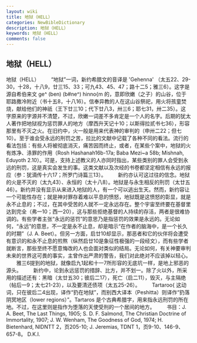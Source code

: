 ```yaml
---
layout: wiki
title: 地狱（HELL）
categories: NewBibleDictionary
description: 地狱（HELL）
keywords: 地狱（HELL）
comments: false
---
```


## 地狱（HELL）



地狱（HELL）
　　“地狱”一词，新约希腊文的音译是 'Gehenna' （太五22、29-30，十28，十八9，廿三15、33；可九43、45、47；路十二5；雅三6）。这字是源自希伯来文 ge^ (ben) (b#ne^) hinno{m 的，意即欣嫩（之子）的山谷，位于耶路撒冷附近（书十五8，十八16）。信奉异教的人在这山谷祭祀，用火将孩童焚烧，献给他们的神祇（王下廿三10；代下廿八3，卅三6；耶七31，卅二35）。这字原来的字源并不清楚，不过，欣嫩一词差不多肯定是一个人的名字。后期的犹太人著作把地狱视为惩罚罪人的地方（摩西升天记十10；以斯得拉贰书七36），形容那里有不灭之火。在旧约中，火一般是用来代表神的审判的（申卅二22；但七10）。至于谁会受永远的刑罚之苦，拉比的文献中记载了各种不同的看法。流行的看法包括：有些人将被彻底消灭，痛苦因而终止，或者，在某些个案中，地狱的火有炼净、涤罪的作用（Rosh Hashanah16b-17a; Baba
Mezi~a
58b; Mishnah, Eduyoth 2.10）。可是，支持上述教义的人亦同时指出，某些类别的罪人会受到永远的刑罚，这是真实会发生的事。这类文献以及次经的书卷都坚定相信有永远的报应（参：犹滴传十六17；所罗门诗篇三13）。
　　新约亦认可这过往的信念。地狱的火是不灭的（太九43）、永恒的（太十八8）。地狱是与永生相反的刑罚（太廿五46）。新约并没有显示从来进入地狱的人，有一个可以逃出生天。然而，新约容让一个可能性存在；就是神对罪存着难以平息的愤怒，地狱既是这愤怒的彰显，就是永不止息的；不过，在其中受苦的人就不一定永远存在。整个宇宙至终要在基督里达到完全（弗一10；西一20），这与那些拒绝基督的人持续的存活，两者是很难协调的。有些学者主张“永远的惩罚”的意思乃是指惩罚的效果是永远的。无论如何，“永远”的意思，不一定是永不止息，却是暗示“在作者的脑海中，是一个长久的时期”（J. A. Beet）。但另一方面，启廿10却显示，那恶者和它的伙伴将会遭受有意识的和永不止息的煎熬（纵然启廿10是象征性极强的一段经文），而有些学者就断言，那些至终不愿意悔改的人也会面对类似的结局。无论如何，有关神要审判未来的世界这可畏的事实，主曾作出严肃的警告，我们对此绝对不应该掉以轻心。
　　雅三6提到的地狱，就像启九1起和十一7所形容的无底坑一样，是地上邪恶的源头。
　　新约中，论到永远惩罚的措辞、比方，并不划一。除了火以外，所采用的描述还有：黑暗（太廿五30；彼后二17），死亡（启二11），毁灭，与主隔绝（帖后一9；太七21-23），以及要清还债项（太五25-26）。
　　Tartaroo{ 这动词，只在彼后二4出现，译作“扔在地狱”，而别西大译本（Peshitta）则译作“扔落阴冥地区（lower regions）”。Tartaros 是个古典希腊字，用来指永远刑罚的所在地。不过，在这里则是指作为堕落的天使受刑的一个居间的地方。
　　书目：J. A. Beet, The Last Things, 1905; S. D. F. Salmond,
The Christian Doctrine of Immortality,
1907; J. W. Wenham, The Goodness of God,
1974; H. Bietenhard, NIDNTT 2，页205-10; J. Jeremias, TDNT 1，页9-10、146-9、657-8。
D.K.I.




